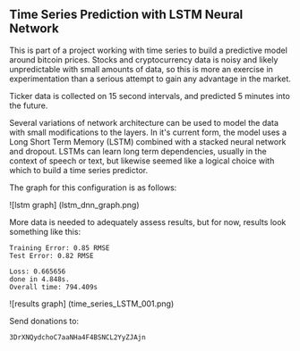 ## Time Series Prediction with LSTM Neural Network

This is part of a project working with time series to build a predictive model around bitcoin prices. Stocks and cryptocurrency data is noisy and likely unpredictable with small amounts of data, so this is more an exercise in experimentation than a serious attempt to gain any advantage in the market.
  
Ticker data is collected on 15 second intervals, and predicted 5 minutes into the future. 

Several variations of network architecture can be used to model the data with small modifications to the layers. In it's current form, the model uses a Long Short Term Memory (LSTM) combined with a stacked neural network and dropout. LSTMs can learn long term dependencies, usually in the context of speech or text, but likewise seemed like a logical choice with which to build a time series predictor.   

The graph for this configuration is as follows:

![lstm graph] (lstm_dnn_graph.png)

More data is needed to adequately assess results, but for now, results look something like this:

```
Training Error: 0.85 RMSE
Test Error: 0.82 RMSE

Loss: 0.665656
done in 4.848s.
Overall time: 794.409s
```

![results graph] (time_series_LSTM_001.png)


Send donations to:
```
3DrXNQydchoC7aaNHa4F4BSNCL2YyZJAjn
``` 